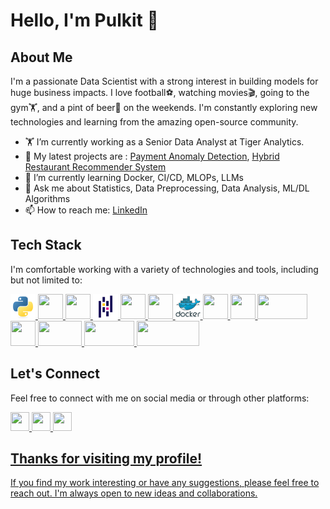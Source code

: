 # Hello, I'm Pulkit 👋

## About Me

I'm a passionate Data Scientist with a strong interest in building models for huge business impacts. I love football⚽, watching movies🎬, going to the gym🏋️, and a pint of beer🍺 on the weekends. I'm constantly exploring new technologies and learning from the amazing open-source community.

- 🏋️ I’m currently working as a Senior Data Analyst at Tiger Analytics.
- 🔭 My latest projects are : [Payment Anomaly Detection](https://github.com/poolkit/Payment-Fraud-Anomaly-Detection), [Hybrid Restaurant Recommender System](https://github.com/poolkit/Hybrid-Restaurant-Recommender)
- 🌱 I’m currently learning Docker, CI/CD, MLOPs, LLMs
- 💬 Ask me about Statistics, Data Preprocessing, Data Analysis, ML/DL Algorithms
- 📫 How to reach me: [LinkedIn](https://www.linkedin.com/in/poolkit/)

## Tech Stack

I'm comfortable working with a variety of technologies and tools, including but not limited to:

<p align="left">
  <a href="https://www.python.org" target="_blank" rel="noreferrer">
    <img src="https://raw.githubusercontent.com/devicons/devicon/master/icons/python/python-original.svg" width="40" height="40"/>
  <a href="https://tensorflow.org/" target="_blank" rel="noreferrer">
    <img src="https://upload.wikimedia.org/wikipedia/commons/thumb/2/2d/Tensorflow_logo.svg/1915px-Tensorflow_logo.svg.png" width="40" height="40"/>
  <!-- Scikit-learn -->
  <a href="https://scikit-learn.org/" target="_blank" rel="noreferrer">
    <img src="https://upload.wikimedia.org/wikipedia/commons/0/05/Scikit_learn_logo_small.svg" width="40" height="40"/>
  <!-- Pandas -->
  <a href="https://pandas.pydata.org/" target="_blank" rel="noreferrer">
    <img src="https://raw.githubusercontent.com/devicons/devicon/2ae2a900d2f041da66e950e4d48052658d850630/icons/pandas/pandas-original.svg" width="40" height="40"/>
  <!-- Keras -->
  <a href="https://keras.io/" target="_blank" rel="noreferrer">
    <img src="https://upload.wikimedia.org/wikipedia/commons/thumb/a/ae/Keras_logo.svg/1200px-Keras_logo.svg.png" width="40" height="40"/>
  <!-- Microsoft Azure -->
  <a href="https://azure.microsoft.com/en-in" target="_blank" rel="noreferrer">
    <img src="https://upload.wikimedia.org/wikipedia/commons/thumb/f/fa/Microsoft_Azure.svg/1200px-Microsoft_Azure.svg.png" width="40" height="40"/>
  <!-- Docker -->
  <a href="https://www.docker.com/" target="_blank" rel="noreferrer">
    <img src="https://raw.githubusercontent.com/devicons/devicon/master/icons/docker/docker-original-wordmark.svg" width="40" height="40"/>
  <!-- Git -->
  <a href="https://git-scm.com/" target="_blank" rel="noreferrer">
    <img src="https://www.vectorlogo.zone/logos/git-scm/git-scm-icon.svg" width="40" height="40"/>
  <!-- SQL -->
  <a href="https://www.mysql.com/" target="_blank" rel="noreferrer">
    <img src="https://w7.pngwing.com/pngs/170/924/png-transparent-microsoft-sql-server-microsoft-azure-sql-database-microsoft-text-logo-microsoft-azure.png" width="40" height="40"/>
  <!-- Databricks -->
  <a href="https://www.databricks.com/" target="_blank" rel="noreferrer">
    <img src="https://upload.wikimedia.org/wikipedia/commons/6/63/Databricks_Logo.png" width="80" height="40"/>
  <!-- HuggingFace -->
  <a href="https://huggingface.co/" target="_blank" rel="noreferrer">
    <img src="https://workable-application-form.s3.amazonaws.com/advanced/production/61557f91d9510741dc62e7f8/c3635b59-a3d2-444a-b636-a9d0061dcdde" width="40" height="40"/>
  <!-- Streamlit -->
    <a href="https://streamlit.io/" target="_blank" rel="noreferrer">
      <img src="https://streamlit.io/images/brand/streamlit-logo-primary-colormark-darktext.png" width="70" height="40"/>
  <!-- fastAPI -->
    <a href="https://fastapi.tiangolo.com/" target="_blank" rel="noreferrer">
      <img src="https://repository-images.githubusercontent.com/260928305/92388600-8d1c-11ea-9993-a726466b5099" width="80" height="40"/>
  <!-- PySpark -->
  <a target="_blank" rel="noreferrer">
    <img src="https://www.edureka.co/blog/wp-content/uploads/2018/07/PySpark-logo-1.jpeg" width="100" height="40"/>
</p>

## Let's Connect

Feel free to connect with me on social media or through other platforms:
<!-- LinkedIn -->
<a href="https://www.linkedin.com/in/poolkit/" target="_blank" rel="noreferrer">
    <img src="https://cdn-icons-png.flaticon.com/512/174/174857.png" width="30" height="30"/>
<!-- Leetcode -->
<a href="https://leetcode.com/poolkit/" target="_blank" rel="noreferrer">
    <img src="https://pathrise-website-guide-wp.s3.us-west-1.amazonaws.com/guides/wp-content/uploads/2019/05/10175228/images-11.png" width="30" height="30"/>
<!-- Mail -->
<a href="mailto:pulkit.pk7@gmail.com" target="_blank" rel="noreferrer">
    <img src="https://upload.wikimedia.org/wikipedia/commons/thumb/7/7e/Gmail_icon_%282020%29.svg/1280px-Gmail_icon_%282020%29.svg.png" width="30" height="30" />

## Thanks for visiting my profile!

If you find my work interesting or have any suggestions, please feel free to reach out. I'm always open to new ideas and collaborations.

